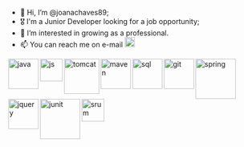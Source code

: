 - 👋 Hi, I’m @joanachaves89;
- 🎖 I'm a Junior Developer looking for a job opportunity;
- 👀 I’m interested in growing as a professional.
- 📫 You can reach me on e-mail <img src="https://static.vecteezy.com/system/resources/previews/021/514/701/original/google-gmail-logo-symbol-design-illustration-with-black-background-free-vector.jpg" alt="gmail" width="20"/>

<img src="https://logowik.com/content/uploads/images/java1655.logowik.com.webp" alt="java" align="left" width="60"/>
<img src="https://p92.hu/binaries/content/gallery/p92website/technologies/htmlcssjs-overview.png" align="left" alt="js" width="45"/>
<img src="https://webhostinggeeks.com/blog/wp-content/uploads/2023/05/Apache-Tomcat-Web-Server.png" alt="tomcat" align="left" width="70"/>
<img src="https://logowik.com/content/uploads/images/maven-apache3537.jpg" alt="maven" align="left" width="60"/>
<img src="https://cdn1.vectorstock.com/i/1000x1000/77/30/sql-database-icon-logo-design-ui-or-ux-app-vector-17507730.jpg" alt="sql" align="left" width="60"/>
<img src="https://www.eewee.fr/wp-content/uploads/2015/06/git.jpg" alt="git" align="left" width="60"/>
<img src="https://www.vectorlogo.zone/logos/springio/springio-ar21.png" alt="spring" align="left" width="80"/>
<img src="https://www.seekpng.com/png/detail/141-1416157_jquery-png.png" alt="jquery" align="left" width="60"/>
<img src="https://nipafx.dev/static/23189f1e22678ee47bbc308aebf25d6d/47126/junit-lambda.png" alt="junit" align="left" width="80"/>
<img src="https://media.licdn.com/dms/image/C4E12AQGLgHQJ-p-pGA/article-cover_image-shrink_600_2000/0/1647279936820?e=2147483647&v=beta&t=XdkKGFZ_Ueky7jRxq7qndneCje7Xu3pOaGsST6ETTPg" alt="srum" align="left" width="45"/>
